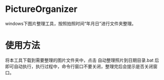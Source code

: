 # PictureOrganizer
windows下图片整理工具，按照拍照时间“年月日”进行文件夹整理。

# 使用方法
将本工具下载到需要整理的图片文件夹中，点击 自动整理照片到日期目录.bat 后即可自动执行，执行过程中，命令行窗口不要关闭，整理完后会提示是否关闭窗口。
